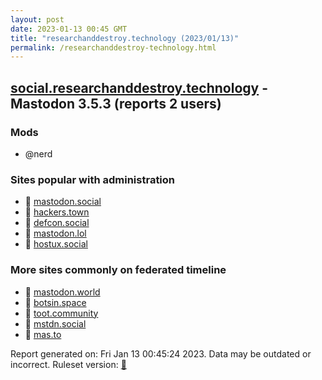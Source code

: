 ```yaml
---
layout: post
date: 2023-01-13 00:45 GMT
title: "researchanddestroy.technology (2023/01/13)"
permalink: /researchanddestroy-technology.html
---
```


## [social.researchanddestroy.technology](https://social.researchanddestroy.technology) - Mastodon 3.5.3 (reports 2 users)

### Mods
 * @nerd

### Sites popular with administration

* 🐘 [mastodon.social](/mastodon-social.html)
* 🐘 [hackers.town](/hackers-town.html)
* 🐘 [defcon.social](/defcon-social.html)
* 🐘 [mastodon.lol](/mastodon-lol.html)
* 🐘 [hostux.social](/hostux-social.html)

### More sites commonly on federated timeline

* 🐘 [mastodon.world](/mastodon-world.html)
* 🐘 [botsin.space](/botsin-space.html)
* 🐘 [toot.community](/toot-community.html)
* 🐘 [mstdn.social](/mstdn-social.html)
* 🐘 [mas.to](/mas-to.html)

Report generated on: Fri Jan 13 00:45:24 2023. Data may be outdated or incorrect.
Ruleset version: [🧁](/version-cupcake)
